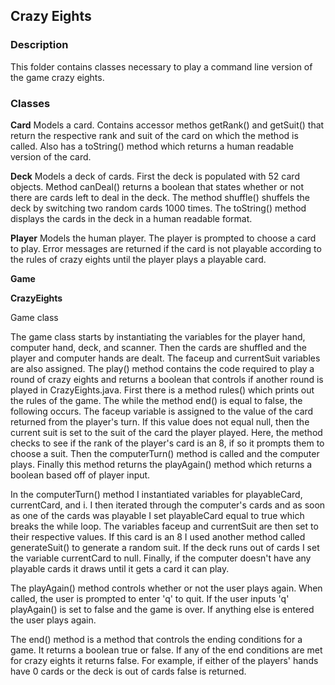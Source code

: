 ## Crazy Eights

### Description
This folder contains classes necessary to play a command line version of the game crazy eights.

### Classes
**Card**
Models a card. Contains accessor methos getRank() and getSuit() that return the respective rank and suit of 
the card on which the method is called. Also has a toString() method which returns a human readable version of the card.

**Deck**
Models a deck of cards. First the deck is populated with 52 card objects. Method canDeal() returns a boolean that states 
whether or not there are cards left to deal in the deck. The method shuffle() shuffels the deck by switching two random cards
1000 times. The toString() method displays the cards in the deck in a human readable format.

**Player**
Models the human player. The player is prompted to choose a card to play. Error messages are returned if the card is not playable
according to the rules of crazy eights until the player plays a playable card. 

**Game**

**CrazyEights**



Game class

The game class starts by instantiating the variables for the player hand, computer hand, deck, and scanner. 
Then the cards are shuffled and the player and computer hands are dealt. The faceup and currentSuit variables
are also assigned. The play() method contains the code required to play a round of crazy eights and returns a 
boolean that controls if another round is played in CrazyEights.java. First there is a method rules() which 
prints out the rules of the game. The while the method end() is equal to false, the following occurs. The faceup 
variable is assigned to the value of the card returned from the player's turn. If this value does not equal
null, then the current suit is set to the suit of the card the player played. Here, the method checks to see if
the rank of the player's card is an 8, if so it prompts them to choose a suit. Then the computerTurn() method is
called and the computer plays. Finally this method returns the playAgain() method which returns a boolean based off
of player input.

In the computerTurn() method I instantiated variables for playableCard, currentCard, and i. I then iterated
through the computer's cards and as soon as one of the cards was playable I set playableCard equal to true
which breaks the while loop. The variables faceup and currentSuit are then set to their respective values. If 
this card is an 8 I used another method called generateSuit() to generate a random suit. If the deck runs out of
cards I set the variable currentCard to null. Finally, if the computer doesn't have any playable cards it draws
until it gets a card it can play. 

The playAgain() method controls whether or not the user plays again. When called, the user is prompted to 
enter 'q' to quit. If the user inputs 'q' playAgain() is set to false and the game is over. If anything else
is entered the user plays again. 

The end() method is a method that controls the ending conditions for a game. It returns a boolean true or false.
If any of the end conditions are met for crazy eights it returns false. For example, if either of the players' hands
have 0 cards or the deck is out of cards false is returned.
